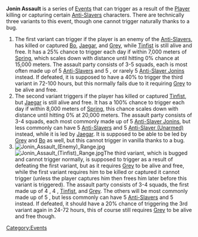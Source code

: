 **Jonin Assault** is a series of [Events](Events.md "wikilink") that can
trigger as a result of the [Player](Nameless.md "wikilink") killing or
capturing certain [Anti-Slavers](02%20-%20Projects%20&%20Wikis/Kenshi/Kenshi%20Wiki/Kenshi%20Wiki%20Template/Anti-Slavers.md "wikilink") characters.
There are technically three variants to this event, though one cannot
trigger naturally thanks to a bug.

1.  The first variant can trigger if the player is an enemy of the
    [Anti-Slavers](02%20-%20Projects%20&%20Wikis/Kenshi/Kenshi%20Wiki/Kenshi%20Wiki%20Template/Anti-Slavers.md "wikilink"), has killed or captured
    [Bo](Bo.md "wikilink"), [Jaegar](Jaegar.md "wikilink"), and
    [Grey](Grey.md "wikilink"), while [Tinfist](Tinfist.md "wikilink") is
    still alive and free. It has a 25% chance to trigger each day if
    within 7,000 meters of [Spring](Spring.md "wikilink"), which scales
    down with distance until hitting 0% chance at 15,000 meters. The
    assault party consists of 3-5 squads, each is most often made up of
    5 [Anti-Slavers](Anti-Slaver.md "wikilink") and 5 [](Anti-Slaver_(unarmed).md), or rarely 5
    [Anti-Slaver Jonins](Anti-Slaver_Jonin.md "wikilink") instead. If
    defeated, it is supposed to have a 40% to trigger the third variant
    in 72-100 hours, but this normally fails due to it requiring
    [Grey](Grey.md "wikilink") to be alive and free.
2.  The second variant triggers if the player has killed or captured
    [Tinfist](Tinfist.md "wikilink"), but [Jaegar](Jaegar.md "wikilink") is
    still alive and free. It has a 100% chance to trigger each day if
    within 8,000 meters of [Spring](Spring.md "wikilink"), this chance
    scales down with distance until hitting 0% at 20,000 meters. The
    assault party consists of 3-4 squads, each most commonly made up of
    5 [Anti-Slaver Jonins](Anti-Slaver_Jonin.md "wikilink"), but less
    commonly can have 5 [Anti-Slavers](Anti-Slaver.md "wikilink") and 5
    [Anti-Slaver (Unarmed)](Anti-Slaver_(unarmed).md "wikilink") instead,
    while it is led by [Jaegar](Jaegar.md "wikilink"). It is supposed to be
    able to be led by [Grey](Grey.md "wikilink") and [Bo](Bo.md "wikilink") as
    well, but this cannot trigger in vanilla thanks to a bug.
3.  ![](Jonin_Assault_(Enemy)_Range.jpg "Jonin_Assault_(Enemy)_Range.jpg")![](Jonin_Assault_(Tinfist)_Range.jpg "Jonin_Assault_(Tinfist)_Range.jpg")The
    third variant, which is bugged and cannot trigger normally, is
    supposed to trigger as a result of defeating the first variant, but
    as it requires [Grey](Grey.md "wikilink") to be alive and free, while
    the first variant requires him to be killed or captured it cannot
    trigger (unless the player captures him then frees him later before
    this variant is triggered). The assault party consists of 3-4
    squads, the first made up of 4 [](Anti-Slaver_(unarmed).md), 4 [](Anti-Slaver_Jonin.md),
    [Tinfist](Tinfist.md "wikilink"), and [Grey](Grey.md "wikilink"). The
    others will be most commonly made up of 5 [](Anti-Slaver_Jonin.md), but less commonly can have 5
    [Anti-Slavers](Anti-Slaver.md "wikilink") and 5 [](Anti-Slaver_(unarmed).md) instead. If defeated,
    it should have a 20% chance of triggering the 3rd variant again in
    24-72 hours, this of course still requires [Grey](Grey.md "wikilink")
    to be alive and free though.

[Category:Events](Category:Events "wikilink")